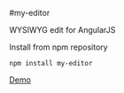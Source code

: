 #my-editor

WYSIWYG edit for AngularJS

Install from npm repository

```
npm install my-editor
```

 [Demo](http://itryapitsin.github.io/my-editor/)